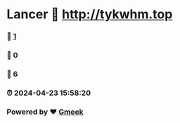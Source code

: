 # Lancer :link: http://tykwhm.top 
### :page_facing_up: [1](http://tykwhm.top/tag.html) 
### :speech_balloon: 0 
### :hibiscus: 6 
### :alarm_clock: 2024-04-23 15:58:20 
### Powered by :heart: [Gmeek](https://github.com/Meekdai/Gmeek)
